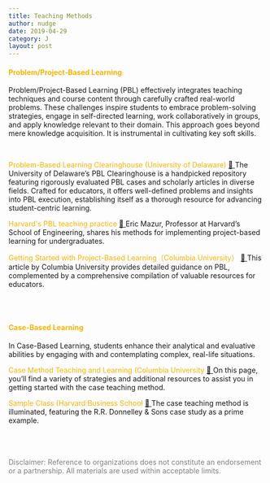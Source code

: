 ```yaml
---
title: Teaching Methods
author: nudge
date: 2019-04-29
category: J
layout: post
---
```



#### <span style="color:#ffb300; font-weight:bold;">Problem/Project-Based Learning</span>

Problem/Project-Based Learning (PBL) effectively integrates teaching techniques and course content through carefully crafted real-world problems. These challenges inspire students to embrace problem-solving strategies, engage in self-directed learning, work collaboratively in groups, and apply knowledge relevant to their domain. This approach goes beyond mere knowledge acquisition. It is instrumental in cultivating key soft skills.

<br>

<span style="color:#ffb300;">Problem-Based Learning Clearinghouse (University of Delaware)</span> [ 🔗 ](https://itue.udel.edu/pbl/problems/) The University of Delaware’s PBL Clearinghouse is a handpicked repository featuring rigorously evaluated PBL cases and scholarly articles in diverse fields. Crafted for educators, it offers well-defined problems and insights into PBL execution, establishing itself as a thorough resource for advancing student-centric learning.
<br>

<span style="color:#ffb300;;">Harvard's PBL teaching practice</span> [ 🔗 ](https://instructionalmoves.gse.harvard.edu/project-based-learning) Eric Mazur, Professor at Harvard’s School of Engineering, shares his methods for implementing project-based learning for undergraduates.
<br>

<span style="color:#ffb300;;">Getting Started with Project-Based Learning（Columbia University）</span> [ 🔗 ](https://ctl.columbia.edu/resources-and-technology/resources/project-based-learning/) This article by Columbia University provides detailed guidance on PBL, complemented by a comprehensive compilation of valuable resources for educators.


<br>
<br>

#### <span style="color:#ffb300; font-weight:bold;">Case-Based Learning </span>


In Case-Based Learning, students enhance their analytical and evaluative abilities by engaging with and contemplating complex, real-life situations.
<br>

<span style="color:#ffb300;;">Case Method Teaching and Learning (Columbia University</span> [ 🔗 ](https://ctl.columbia.edu/resources-and-technology/resources/case-method/) On this page, you’ll find a variety of strategies and additional resources to assist you in getting started with the case teaching method.
<br>

<span style="color:#ffb300;">Sample Class (Harvard Business School</span> [ 🔗 ](https://www.hbs.edu/teaching/case-method/Pages/sample-class.aspx) The case teaching method is illuminated, featuring the R.R. Donnelley & Sons case study as a prime example.



<br>


<br>
<br>
<span style="color: gray">Disclaimer: Reference to organizations does not constitute an endorsement or a partnership. All materials are used within acceptable limits.</span>

<br>
